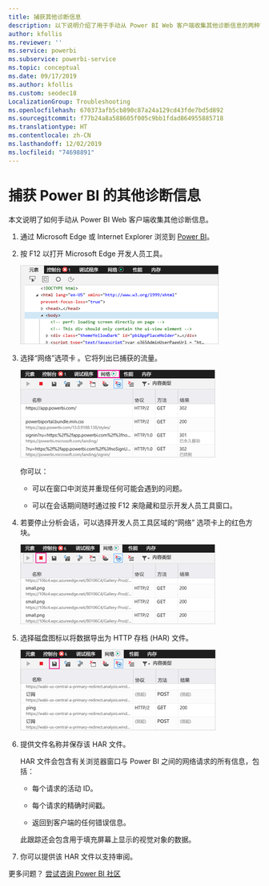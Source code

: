```yaml
---
title: 捕获其他诊断信息
description: 以下说明介绍了用于手动从 Power BI Web 客户端收集其他诊断信息的两种可能选择。
author: kfollis
ms.reviewer: ''
ms.service: powerbi
ms.subservice: powerbi-service
ms.topic: conceptual
ms.date: 09/17/2019
ms.author: kfollis
ms.custom: seodec18
LocalizationGroup: Troubleshooting
ms.openlocfilehash: 670373afb5cb890c87a24a129cd43fde7bd5d892
ms.sourcegitcommit: f77b24a8a588605f005c9bb1fdad864955885718
ms.translationtype: HT
ms.contentlocale: zh-CN
ms.lasthandoff: 12/02/2019
ms.locfileid: "74698891"
---
```

# <a name="capture-additional-diagnostic-information-for-power-bi"></a>捕获 Power BI 的其他诊断信息

本文说明了如何手动从 Power BI Web 客户端收集其他诊断信息。

1. 通过 Microsoft Edge 或 Internet Explorer 浏览到 [Power BI](https://app.powerbi.com)。

1. 按 F12  以打开 Microsoft Edge 开发人员工具。

   ![Microsoft Edge 开发人员工具“元素”选项卡屏幕截图。](media/service-admin-capturing-additional-diagnostic-information-for-power-bi/edge-developer-tools.png)

1. 选择“网络”选项卡  。它将列出已捕获的流量。

   ![Microsoft Edge 开发人员工具“网络”选项卡屏幕截图。](media/service-admin-capturing-additional-diagnostic-information-for-power-bi/edge-network-tab.png)

    你可以：

    * 可以在窗口中浏览并重现任何可能会遇到的问题。

    * 可以在会话期间随时通过按 F12 来隐藏和显示开发人员工具窗口。

1. 若要停止分析会话，可以选择开发人员工具区域的“网络”  选项卡上的红色方块。

   ![Microsoft Edge 开发人员工具“网络”选项卡屏幕截图，其中包含“停止”按钮。](media/service-admin-capturing-additional-diagnostic-information-for-power-bi/edge-network-tab-stop.png)

1. 选择磁盘图标以将数据导出为 HTTP 存档 (HAR) 文件。

   ![Microsoft Edge 开发人员工具“网络”选项卡屏幕截图，其中包含磁盘图标。](media/service-admin-capturing-additional-diagnostic-information-for-power-bi/edge-network-tab-save.png)

1. 提供文件名称并保存该 HAR 文件。

    HAR 文件会包含有关浏览器窗口与 Power BI 之间的网络请求的所有信息，包括：

    * 每个请求的活动 ID。

    * 每个请求的精确时间戳。

    * 返回到客户端的任何错误信息。

    此跟踪还会包含用于填充屏幕上显示的视觉对象的数据。

1. 你可以提供该 HAR 文件以支持审阅。

更多问题？ [尝试咨询 Power BI 社区](https://community.powerbi.com/)
